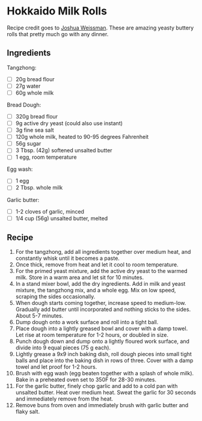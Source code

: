 # Hokkaido Milk Rolls

Recipe credit goes to [Joshua Weissman](https://www.joshuaweissman.com/post/greatest-dinner-rolls). These are amazing yeasty buttery rolls that pretty much go with any dinner.

## Ingredients

Tangzhong:
- [ ] 20g bread flour
- [ ] 27g water
- [ ] 60g whole milk

Bread Dough:
- [ ] 320g bread flour
- [ ] 9g active dry yeast (could also use instant)
- [ ] 3g fine sea salt
- [ ] 120g whole milk, heated to 90-95 degrees Fahrenheit
- [ ] 56g sugar
- [ ] 3 Tbsp. (42g) softened unsalted butter
- [ ] 1 egg, room temperature

Egg wash:
- [ ] 1 egg
- [ ] 2 Tbsp. whole milk

Garlic butter:
- [ ] 1-2 cloves of garlic, minced
- [ ] 1/4 cup (56g) unsalted butter, melted

## Recipe

1. For the tangzhong, add all ingredients together over medium heat, and constantly whisk until it becomes a paste.
1. Once thick, remove from heat and let it cool to room temperature.
1. For the primed yeast mixture, add the active dry yeast to the warmed milk. Store in a warm area and let sit for 10 minutes.
1. In a stand mixer bowl, add the dry ingredients. Add in milk and yeast mixture, the tangzhong mix, and a whole egg. Mix on low speed, scraping the sides occasionally. 
1. When dough starts coming together, increase speed to medium-low. Gradually add butter until incorporated and nothing sticks to the sides. About 5-7 minutes.
1. Dump dough onto a work surface and roll into a tight ball. 
1. Place dough into a lightly greased bowl and cover with a damp towel. Let rise at room temperature for 1-2 hours, or doubled in size.
1. Punch dough down and dump onto a lightly floured work surface, and divide into 9 equal pieces (75 g each).
1. Lightly grease a 9x9 inch baking dish, roll dough pieces into small tight balls and place into the baking dish in rows of three. Cover with a damp towel and let proof for 1-2 hours. 
1. Brush with egg wash (egg beaten together with a splash of whole milk). Bake in a preheated oven set to 350F for 28-30 minutes. 
1. For the garlic butter, finely chop garlic and add to a cold pan with unsalted butter. Heat over medium heat. Sweat the garlic for 30 seconds and immediately remove from the heat.
1. Remove buns from oven and immediately brush with garlic butter and flaky salt. 